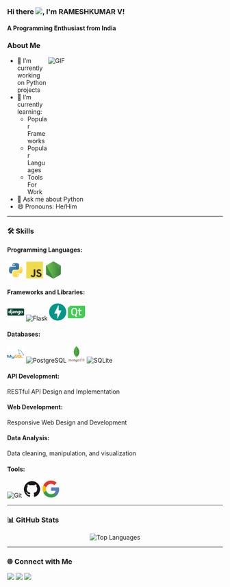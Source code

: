 ### Hi there <img src="https://media.giphy.com/media/hvRJCLFzcasrR4ia7z/giphy.gif" width="25">, I'm RAMESHKUMAR V!
#### A Programming Enthusiast from India

### About Me

<img align="right" alt="GIF" src="https://github.com/Gapur/Gapur/blob/main/assets/coding.gif?raw=true" width="408" height="300" />

- 🔭 I’m currently working on Python projects  
- 🌱 I’m currently learning:  
    - Popular Frameworks  
    - Popular Languages  
    - Tools For Work  
- 💬 Ask me about Python  
- 😄 Pronouns: He/Him  

---

### 🛠️ Skills

#### **Programming Languages:**
<p align="left">
    <img src="https://raw.githubusercontent.com/devicons/devicon/master/icons/python/python-original.svg" alt="Python" width="40" height="40" />
    <img src="https://raw.githubusercontent.com/devicons/devicon/master/icons/javascript/javascript-original.svg" alt="JavaScript" width="40" height="40" />
    <img src="https://raw.githubusercontent.com/devicons/devicon/master/icons/nodejs/nodejs-original.svg" alt="MERN Stack Basics" width="40" height="40" />
</p>

#### **Frameworks and Libraries:**
<p align="left">
    <img src="https://raw.githubusercontent.com/devicons/devicon/master/icons/django/django-original.svg" alt="Django" width="40" height="40" />
    <img src="https://www.vectorlogo.zone/logos/pocoo_flask/pocoo_flask-icon.svg" alt="Flask" width="40" height="40" />
    <img src="https://raw.githubusercontent.com/devicons/devicon/master/icons/fastapi/fastapi-original.svg" alt="FastAPI" width="40" height="40" />
    <img src="https://raw.githubusercontent.com/devicons/devicon/master/icons/qt/qt-original.svg" alt="PyQt5" width="40" height="40" />
</p>

#### **Databases:**
<p align="left">
    <img src="https://raw.githubusercontent.com/devicons/devicon/master/icons/mysql/mysql-original-wordmark.svg" alt="MySQL" width="40" height="40" />
    <img src="https://www.vectorlogo.zone/logos/postgresql/postgresql-icon.svg" alt="PostgreSQL" width="40" height="40" />
    <img src="https://raw.githubusercontent.com/devicons/devicon/master/icons/mongodb/mongodb-original-wordmark.svg" alt="MongoDB" width="40" height="40" />
    <img src="https://www.vectorlogo.zone/logos/sqlite/sqlite-icon.svg" alt="SQLite" width="40" height="40" />
</p>

#### **API Development:**
<p align="left">RESTful API Design and Implementation</p>

#### **Web Development:**
<p align="left">
    Responsive Web Design and Development
</p>

#### **Data Analysis:**
<p align="left">
    Data cleaning, manipulation, and visualization
</p>

#### **Tools:**
<p align="left">
    <img src="https://www.vectorlogo.zone/logos/git-scm/git-scm-icon.svg" alt="Git" width="40" height="40" />
    <img src="https://raw.githubusercontent.com/devicons/devicon/master/icons/github/github-original.svg" alt="GitHub" width="40" height="40" />
    <img src="https://raw.githubusercontent.com/devicons/devicon/master/icons/google/google-original.svg" alt="Excel" width="40" height="40" />
</p>

---

### 📊 GitHub Stats
<p align="center">
    <img src="https://github-readme-stats.vercel.app/api/top-langs/?username=rameshkumar-v&layout=compact" alt="Top Languages" />
</p>

---

### 🌐 Connect with Me
<p align="left">
    <a href="https://linkedin.com/in/rameshkumar-v" target="_blank"><img src="https://img.shields.io/badge/-LinkedIn-0e76a8?style=flat-square&logo=Linkedin&logoColor=white"></a>
    <a href="https://instagram.com/vrameshkumar_" target="_blank"><img src="https://img.shields.io/badge/-Instagram-e4405f?style=flat-square&logo=Instagram&logoColor=white"></a>
    <a href="https://www.hackerrank.com/vrameshkumar260" target="_blank"><img src="https://img.shields.io/badge/-HackerRank-25D366?style=flat-square&logo=HackerRank&logoColor=white"></a>
</p>
